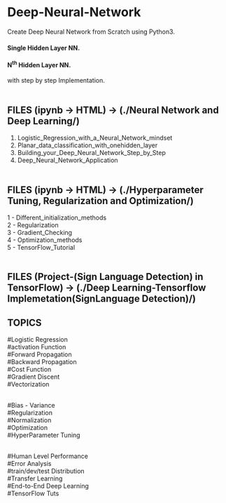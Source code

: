 # Deep-Neural-Network
Create Deep Neural Network from Scratch using Python3.<br/>
#### Single Hidden Layer NN. <br/>
#### N<sup>th</sup> Hidden Layer NN. <br/>
with step by step Implementation.<br/><br/>
## FILES (ipynb -> HTML) -> (./Neural Network and Deep Learning/)<br/>
1. Logistic_Regression_with_a_Neural_Network_mindset<br/>
2. Planar_data_classification_with_onehidden_layer<br/>
3. Building_your_Deep_Neural_Network_Step_by_Step<br/>
4. Deep_Neural_Network_Application<br/><br/>
## FILES (ipynb -> HTML) -> (./Hyperparameter Tuning, Regularization and Optimization/)<br/>
1 - Different_initialization_methods<br/>
2 - Regularization<br/>
3 - Gradient_Checking<br/>
4 - Optimization_methods<br/>
5 - TensorFlow_Tutorial<br/><br/>

## FILES (Project-(Sign Language Detection) in TensorFlow) -> (./Deep Learning-Tensorflow Implemetation(SignLanguage Detection)/)<br/>

## TOPICS <br/>
#Logistic Regression<br/>
#activation Function<br/>
#Forward Propagation<br/>
#Backward Propagation<br/>
#Cost Function<br/>
#Gradient Discent<br/>
#Vectorization<br/><br/>

#Bias - Variance<br/>
#Regularization<br/>
#Normalization<br/>
#Optimization<br/>
#HyperParameter Tuning<br/><br/>  

#Human Level Performance<br/>
#Error Analysis<br/>
#train/dev/test Distribution<br/>
#Transfer Learning<br/>
#End-to-End Deep Learning<br/>
#TensorFlow Tuts<br/><br/>

